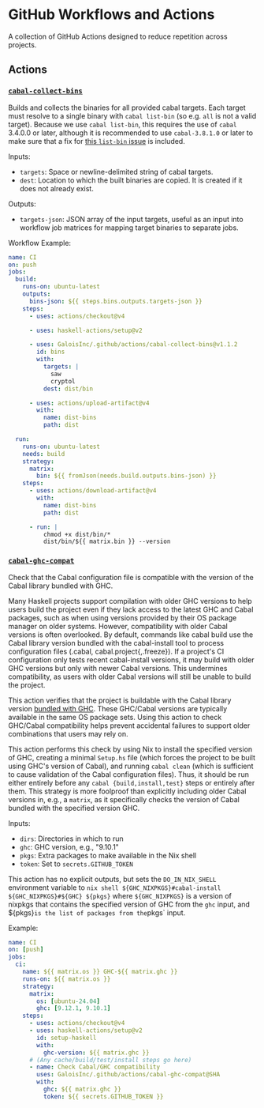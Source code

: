 # GitHub Workflows and Actions

A collection of GitHub Actions designed to reduce repetition across projects.

## Actions

### [`cabal-collect-bins`](./actions/cabal-collect-bins/action.yml)

Builds and collects the binaries for all provided cabal targets. Each target
must resolve to a single binary with `cabal list-bin` (so e.g. `all` is not
a valid target). Because we use `cabal list-bin`, this requires the use of
`cabal` 3.4.0.0 or later, although it is recommended to use `cabal-3.8.1.0`
or later to make sure that a fix for
[this `list-bin` issue](https://github.com/haskell/cabal/issues/7679)
is included.

Inputs:
- `targets`: Space or newline-delimited string of cabal targets.
- `dest`: Location to which the built binaries are copied. It is created if it
  does not already exist.

Outputs:
- `targets-json`: JSON array of the input targets, useful as an input into
  workflow job matrices for mapping target binaries to separate jobs.

Workflow Example:

```yml
name: CI
on: push
jobs:
  build:
    runs-on: ubuntu-latest
    outputs:
      bins-json: ${{ steps.bins.outputs.targets-json }}
    steps:
      - uses: actions/checkout@v4

      - uses: haskell-actions/setup@v2

      - uses: GaloisInc/.github/actions/cabal-collect-bins@v1.1.2
        id: bins
        with:
          targets: |
            saw
            cryptol
          dest: dist/bin

      - uses: actions/upload-artifact@v4
        with:
          name: dist-bins
          path: dist

  run:
    runs-on: ubuntu-latest
    needs: build
    strategy:
      matrix:
        bin: ${{ fromJson(needs.build.outputs.bins-json) }}
    steps:
      - uses: actions/download-artifact@v4
        with:
          name: dist-bins
          path: dist

      - run: |
          chmod +x dist/bin/*
          dist/bin/${{ matrix.bin }} --version
```

### [`cabal-ghc-compat`](./actions/cabal-ghc-compat/action.yml)

Check that the Cabal configuration file is compatible with the version of the
Cabal library bundled with GHC.

Many Haskell projects support compilation with older GHC versions to help
users build the project even if they lack access to the latest GHC and Cabal
packages, such as when using versions provided by their OS package manager
on older systems. However, compatibility with older Cabal versions is often
overlooked. By default, commands like cabal build use the Cabal library version
bundled with the cabal-install tool to process configuration files (.cabal,
cabal.project{,.freeze}). If a project's CI configuration only tests recent
cabal-install versions, it may build with older GHC versions but only with
newer Cabal versions. This undermines compatibility, as users with older Cabal
versions will still be unable to build the project.

This action verifies that the project is buildable with the Cabal library
version [bundled with GHC][bundled]. These GHC/Cabal versions are typically
available in the same OS package sets. Using this action to check GHC/Cabal
compatibility helps prevent accidental failures to support older combinations
that users may rely on.

[bundled]: https://gitlab.haskell.org/ghc/ghc/-/wikis/commentary/libraries/version-history

This action performs this check by using Nix to install the specified version
of GHC, creating a minimal `Setup.hs` file (which forces the project to be built
using GHC's version of Cabal), and running `cabal clean` (which is sufficient
to cause validation of the Cabal configuration files). Thus, it should be run
either entirely before any `cabal {build,install,test}` steps or entirely after
them. This strategy is more foolproof than explicitly including older Cabal
versions in, e.g., a `matrix`, as it specifically checks the version of Cabal
bundled with the specified version GHC.

Inputs:

- `dirs`: Directories in which to run
- `ghc`: GHC version, e.g., "9.10.1"
- `pkgs`: Extra packages to make available in the Nix shell
- `token`: Set to `secrets.GITHUB_TOKEN`

This action has no explicit outputs, but sets the `DO_IN_NIX_SHELL` environment
variable to `nix shell ${GHC_NIXPKGS}#cabal-install ${GHC_NIXPKGS}#${GHC}
${pkgs}` where `${GHC_NIXPKGS}` is a version of nixpkgs that contains the
specified version of GHC from the `ghc` input, and ${pkgs}` is the list of
packages from the `pkgs` input.

Example:

```yaml
name: CI
on: [push]
jobs:
  ci:
    name: ${{ matrix.os }} GHC-${{ matrix.ghc }}
    runs-on: ${{ matrix.os }}
    strategy:
      matrix:
        os: [ubuntu-24.04]
        ghc: [9.12.1, 9.10.1]
    steps:
      - uses: actions/checkout@v4
      - uses: haskell-actions/setup@v2
        id: setup-haskell
        with:
          ghc-version: ${{ matrix.ghc }}
      # (Any cache/build/test/install steps go here)
      - name: Check Cabal/GHC compatibility
        uses: GaloisInc/.github/actions/cabal-ghc-compat@SHA
        with:
          ghc: ${{ matrix.ghc }}
          token: ${{ secrets.GITHUB_TOKEN }}
```

